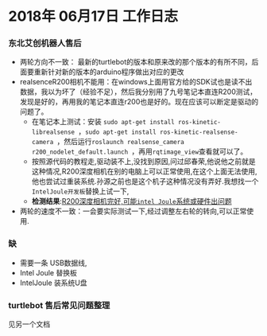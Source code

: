 # 2018年 06月17日 工作日志

### 东北艾创机器人售后

- 两轮方向不一致： 最新的turtlebot的版本和原来改的那个版本的有所不同，后面要重新针对新的版本的arduino程序做出对应的更改
- realsenceR200相机不能用：在windows上面用官方给的SDK试也是读不出数据，我以为坏了（经验不足），然后我分别用了九号笔记本直连R200测试，发现是好的，再用我的笔记本直连r200也是好的。现在应该可以断定是驱动的问题了。
  - 在笔记本上测试：安装 `sudo apt-get install ros-kinetic-librealsense `，`sudo apt-get install ros-kinetic-realsense-camera `，然后运行`roslaunch realsense_camera r200_nodelet_default.launch `，再用`rqtimage_view`查看就可以了。
  - 按照源代码的教程走,驱动装不上,没找到原因,问过邱春荣,他说他之前就是这种情况,R200深度相机在别的电脑上可以正常使用,在这个上面无法使用,他也尝试过重装系统.孙源之前也是这个机子这种情况没有弄好.我想找一个`IntelJoule开发板`替换上试一下, 
  - **检测结果**:<u>R200深度相机完好,可能`intel Joule`系统或硬件出问题</u>
- 两轮的速度不一致：一会要实际测试一下,经过调整左右轮的转向,可以正常使用.

### 缺

- 需要一条 USB数据线, 
- Intel Joule 替换板
- IntelJoule 装系统U盘

### turtlebot 售后常见问题整理

见另一个文档